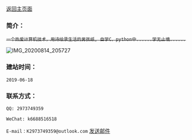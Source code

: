 [返回主页面](https://kxy0618.top/YANG-ZI/)


### 简介：

~~```一个热爱计算机技术，用诗绘录生活的男孩纸, 自学C、python中......学无止境......```~~

![IMG_20200814_205727](https://user-images.githubusercontent.com/59243825/123512226-dcb35980-d6b8-11eb-9f27-591ba2d8fdc4.jpg)



### 建站时间：

```2019-06-18```

### 联系方式：

 ```QQ: 2973749359```
  
 ```WeChat: k6688516518```                
  
 ```E-mail：K2973749359@outlook.com```   <a  href="mailto: K2973749359@outlook.com">发送邮件</a>     

